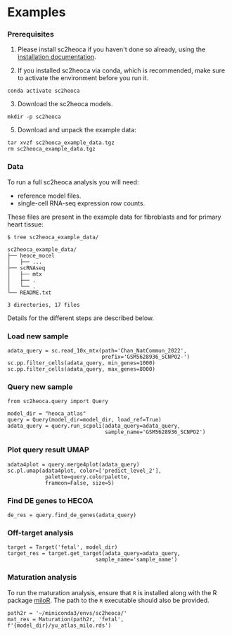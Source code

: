 # Examples

### Prerequisites

1. Please install sc2heoca if you haven't done so already, using the [installation documentation](installation.md).

2. If you installed sc2heoca via conda, which is recommended, make sure to activate the environment before you run it.

```
conda activate sc2heoca
```

3. Download the sc2heoca models.

```
mkdir -p sc2heoca
```

5. Download and unpack the example data:

```
tar xvzf sc2heoca_example_data.tgz
rm sc2heoca_example_data.tgz
```


###  Data

To run a full sc2heoca analysis you will need:

* reference model files.
* single-cell RNA-seq expression row counts.

These files are present in the example data for fibroblasts and for primary heart tissue:

```
$ tree sc2heoca_example_data/

sc2heoca_example_data/
├── heoce_mocel
│   ├── ...
├── scRNAseq
│   ├── mtx
│   ├── .
│   └── .
└── README.txt

3 directories, 17 files
```

Details for the different steps are described below.

### Load new sample
```
adata_query = sc.read_10x_mtx(path='Chan_NatCommun_2022', 
                              prefix='GSM5628936_SCNPO2-')
sc.pp.filter_cells(adata_query, min_genes=1000)
sc.pp.filter_cells(adata_query, max_genes=8000)
```
### Query new sample
```
from sc2heoca.query import Query

model_dir = "heoca_atlas"
query = Query(model_dir=model_dir, load_ref=True)
adata_query = query.run_scpoli(adata_query=adata_query, 
                               sample_name='GSM5628936_SCNPO2')
```

### Plot query result UMAP
```
adata4plot = query.merge4plot(adata_query)
sc.pl.umap(adata4plot, color=['predict_level_2'], 
            palette=query.colorpalette,
            frameon=False, size=5)
```

### Find DE genes to HECOA

```
de_res = query.find_de_genes(adata_query)

```

### Off-target analysis
```
target = Target('fetal', model_dir)
target_res = target.get_target(adata_query=adata_query, 
                            sample_name='sample_name')
```

### Maturation analysis

To run the maturation analysis, ensure that `R` is installed along with the R package [miloR](https://github.com/MarioniLab/miloR). The path to the `R` executable should also be provided.

```
path2r = '~/miniconda3/envs/sc2heoca/'
mat_res = Maturation(path2r, 'fetal', f'{model_dir}/yu_atlas_milo.rds')
```
